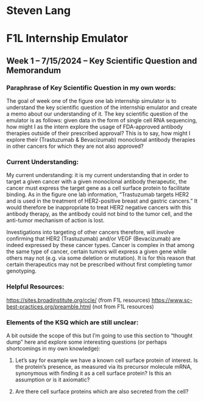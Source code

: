 # Steven Lang
# F1L Internship Emulator

## Week 1 – 7/15/2024 – Key Scientific Question and Memorandum

### Paraphrase of Key Scientific Question in my own words:
The goal of week one of the figure one lab internship simulator is to understand the key scientific question of the internship emulator and create a memo about our understanding of it. The key scientific question of the emulator is as follows: given data in the form of single cell RNA sequencing, how might I as the intern explore the usage of FDA-approved antibody therapies outside of their prescribed approval? This is to say, how might I explore their (Trastuzumab & Bevacizumab) monoclonal antibody therapies in other cancers for which they are not also approved?

### Current Understanding:
My current understanding: it is my current understanding that in order to target a given cancer with a given monoclonal antibody therapeutic, the cancer must express the target gene as a cell surface protein to facilitate binding. As in the figure one lab information, “Trastuzumab targets HER2 and is used in the treatment of HER2-positive breast and gastric cancers.” It would therefore be inappropriate to treat HER2 negative cancers with this antibody therapy, as the antibody could not bind to the tumor cell, and the anti-tumor mechanism of action is lost. 

Investigations into targeting of other cancers therefore, will involve confirming that HER2 (Trastuzumab) and/or VEGF (Bevacizumab) are indeed expressed by these cancer types. Cancer is complex in that among the same type of cancer, certain tumors will express a given gene while others may not (e.g. via some deletion or mutation). It is for this reason that certain therapeutics may not be prescribed without first completing tumor genotyping.

### Helpful Resources:
https://sites.broadinstitute.org/ccle/
(from F1L resources)
https://www.sc-best-practices.org/preamble.html
(not from F1L resources)

### Elements of the KSQ which are still unclear:
A bit outside the scope of this but I’m going to use this section to “thought dump” here and explore some interesting questions (or perhaps shortcomings in my own knowledge):

1.	Let’s say for example we have a known cell surface protein of interest. Is the protein’s presence, as measured via its precursor molecule mRNA, synonymous with finding it as a cell surface protein? Is this an assumption or is it axiomatic?

2.	Are there cell surface proteins which are also secreted from the cell? 
